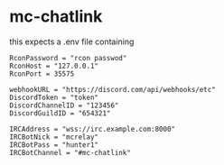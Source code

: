 # mc-chatlink

this expects a .env file containing

```
RconPassword = "rcon passwod"
RconHost = "127.0.0.1"
RconPort = 35575

webhookURL = "https://discord.com/api/webhooks/etc"
DiscordToken = "token"
DiscordChannelID = "123456"
DiscordGuildID = "654321"

IRCAddress = "wss://irc.example.com:8000"
IRCBotNick = "mcrelay"
IRCBotPass = "hunter1"
IRCBotChannel = "#mc-chatlink"
```